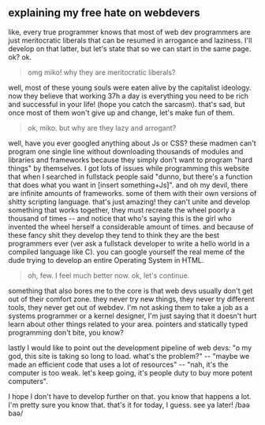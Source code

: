 ## explaining my free hate on webdevers
like, every true programmer knows that most of web dev programmers are just meritocratic liberals that can be resumed in arrogance and laziness. I'll develop on that latter, but let's state that so we can start in the same page. ok? ok.

> omg miko! why they are meritocratic liberals?

well, most of these young souls were eaten alive by the capitalist ideology. now they believe that working 37h a day is everything you need to be rich and successful in your life! (hope you catch the sarcasm). that's sad, but once most of them won't give up and change, let's make fun of them.

> ok, miko. but why are they lazy and arrogant?

well, have you ever googled anything about Js or CSS? these madmen can't program one single line without downloading thousands of modules and libraries and frameworks because they simply don't want to program "hard things" by themselves. I got lots of issues while programming this website that when I searched in fullstack people said "dunno, but there's a function that does what you want in [insert something+Js]". and oh my devil, there are infinite amounts of frameworks. some of them with their own versions of shitty scripting language. that's just amazing! they can't unite and develop something that works together, they must recreate the wheel poorly a thousand of times -- and notice that who's saying this is the girl who invented the wheel herself a considerable amount of times. and because of these fancy shit they develop they tend to think they are the best programmers ever (ver ask a fullstack developer to write a hello world in a compiled language like C). you can google yourself the real meme of the dude trying to develop an entire Operating System in HTML.

> oh, few. I feel much better now. ok, let's continue.

something that also bores me to the core is that web devs usually don't get out of their comfort zone. they never try new things, they never try different tools, they never get out of webdev. I'm not asking them to take a job as a systems programmer or a kernel designer, I'm just saying that it doesn't hurt learn about other things related to your area. pointers and statically typed programming don't bite, you know?

lastly I would like to point out the development pipeline of web devs: "o my god, this site is taking so long to load. what's the problem?" -- "maybe we made an efficient code that uses a lot of resources" -- "nah, it's the computer is too weak. let's keep going, it's people duty to buy more potent computers".

I hope I don't have to develop further on that. you know that happens a lot. I'm pretty sure you know that.
that's it for today, I guess. see ya later! /baə baə/